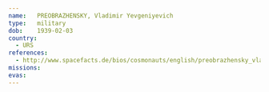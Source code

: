 ```yaml
---
name:	PREOBRAZHENSKY, Vladimir Yevgeniyevich 
type:	military
dob:	1939-02-03
country:
  - URS
references:
  - http://www.spacefacts.de/bios/cosmonauts/english/preobrazhensky_vladimir.htm
missions:
evas:
---
```

